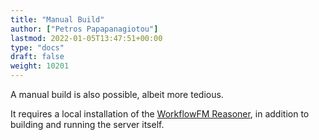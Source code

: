 ```yaml
---
title: "Manual Build"
author: ["Petros Papapanagiotou"]
lastmod: 2022-01-05T13:47:51+00:00
type: "docs"
draft: false
weight: 10201
---
```


A manual build is also possible, albeit more tedious.

It requires a local installation of the [WorkflowFM Reasoner](https://github.com/workflowfm/workflowfm-reasoner), in addition to building and running the server itself.